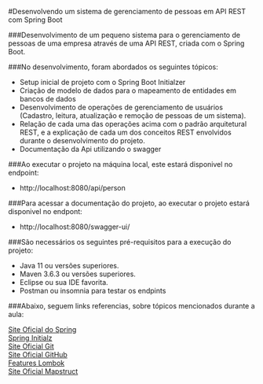 #Desenvolvendo um sistema de gerenciamento de pessoas em API REST com Spring Boot </br>

###Desenvolvimento de um pequeno sistema para o gerenciamento de pessoas de uma empresa através de uma API REST, criada com o Spring Boot.</br>

###No desenvolvimento, foram abordados os seguintes tópicos:</br>


* Setup inicial de projeto com o Spring Boot Initialzer</br>
* Criação de modelo de dados para o mapeamento de entidades em bancos de dados</br>
* Desenvolvimento de operações de gerenciamento de usuários (Cadastro, leitura, atualização e remoção de pessoas de um sistema).</br>
* Relação de cada uma das operações acima com o padrão arquitetural REST, e a explicação de cada um dos conceitos REST envolvidos durante o desenvolvimento do projeto.</br>
* Documentação da Api utilizando o swagger</br>


###Ao executar o projeto na máquina local, este estará disponivel no endpoint:</br>

* http://localhost:8080/api/person</br>

###Para acessar a documentação do projeto, ao executar o projeto estará disponivel no endpont:</br>

* http://localhost:8080/swagger-ui/ 

###São necessários os seguintes pré-requisitos para a execução do projeto:</br>

* Java 11 ou versões superiores.</br>
* Maven 3.6.3 ou versões superiores.</br>
* Eclipse ou sua IDE favorita.</br>
* Postman ou insomnia para testar os endpints</br>

###Abaixo, seguem links referencias, sobre tópicos mencionados durante a aula:</br>


[Site Oficial do Spring](https://spring.io/)</br>
[Spring Initialz](https://start.spring.io/)</br>
[Site Oficial Git](https://git-scm.com/)</br>
[Site Oficial GitHub](https://github.com/)</br>
[Features Lombok](https://projectlombok.org/features/all)</br>
[Site Oficial Mapstruct](https://mapstruct.org/)</br>

